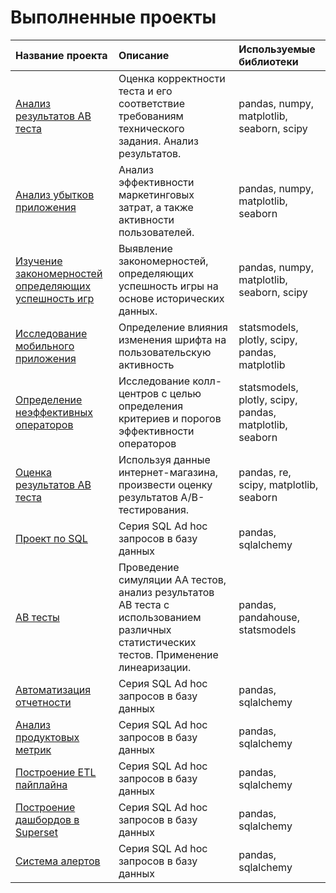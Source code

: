 # Выполненные проекты

| Название проекта | Описание | Используемые библиотеки | 
| :---------------------- | :---------------------- | :---------------------- |
| [Анализ результатов AB теста](https://github.com/IvanVashkovets/Portfolio/tree/main/Анализ%20результатов%20AB%20теста) | Оценка корректности теста и его соответствие требованиям технического задания. Анализ результатов. | pandas, numpy, matplotlib, seaborn, scipy |
| [Анализ убытков приложения](https://github.com/IvanVashkovets/Portfolio/tree/main/Анализ%20убытков%20приложения) | Анализ эффективности маркетинговых затрат, а также активности пользователей.  | pandas, numpy, matplotlib, seaborn |
| [Изучение закономерностей определяющих успешность игр](https://github.com/IvanVashkovets/Portfolio/tree/main/Изучение%20закономерностей%20определяющих%20успешность%20игр)     | Выявление закономерностей, определяющих успешность игры на основе исторических данных. | pandas, numpy, matplotlib, seaborn, scipy |
| [Исследование мобильного приложения](https://github.com/IvanVashkovets/Portfolio/tree/main/Исследование%20мобильного%20приложения) |  Определение влияния изменения шрифта на пользовательскую активность | statsmodels, plotly, scipy, pandas, matplotlib |
| [Определение неэффективных операторов](https://github.com/IvanVashkovets/Portfolio/tree/main/Определение%20неэффективных%20операторов) | Исследование колл-центров с целью определения критериев и порогов эффективности операторов | statsmodels, plotly, scipy, pandas, matplotlib, seaborn|
| [Оценка результатов AB теста](https://github.com/IvanVashkovets/Portfolio/tree/main/Оценка%20результатов%20AB%20теста) | Используя данные интернет-магазина, произвести оценку результатов A/B-тестирования. | pandas, re, scipy, matplotlib, seaborn |
| [Проект по SQL](https://github.com/IvanVashkovets/Portfolio/tree/main/Проект%20по%20SQL) | Серия SQL Ad hoc запросов в базу данных| pandas, sqlalchemy |
| [AB тесты](https://github.com/IvanVashkovets/Portfolio/tree/main/AB%20тесты) | Проведение симуляции AA тестов, анализ результатов AB теста с использованием различных статистических тестов. Применение линеаризации.| pandas, pandahouse, statsmodels |
| [Автоматизация отчетности](https://github.com/IvanVashkovets/Portfolio/tree/main/Проект%20по%20SQL) | Серия SQL Ad hoc запросов в базу данных| pandas, sqlalchemy |
| [Анализ продуктовых метрик](https://github.com/IvanVashkovets/Portfolio/tree/main/Проект%20по%20SQL) | Серия SQL Ad hoc запросов в базу данных| pandas, sqlalchemy |
| [Построение ETL пайплайна](https://github.com/IvanVashkovets/Portfolio/tree/main/Проект%20по%20SQL) | Серия SQL Ad hoc запросов в базу данных| pandas, sqlalchemy |
| [Построение дашбордов в Superset](https://github.com/IvanVashkovets/Portfolio/tree/main/Проект%20по%20SQL) | Серия SQL Ad hoc запросов в базу данных| pandas, sqlalchemy |
| [Система алертов](https://github.com/IvanVashkovets/Portfolio/tree/main/Проект%20по%20SQL) | Серия SQL Ad hoc запросов в базу данных| pandas, sqlalchemy |
